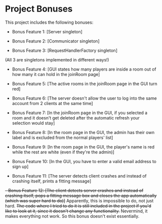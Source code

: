 # Project Bonuses

This project includes the following bonuses:

- Bonus Feature 1: [Server singleton]

- Bonus Feature 2: [Communicator singleton]

- Bonus Feature 3: [RequestHandlerFactory singleton]

(All 3 are singletons implemented in different ways!)

- Bonus Feature 4: [GUI states how many players are inside a room out of how many it can hold in the joinRoom page]

- Bonus Feature 5: [The active rooms in the joinRoom page in the GUI turn red]

- Bonus Feature 6: [The server doesn't allow the user to log into the same account from 2 clients at the same time]

- Bonus Feature 7: [In the joinRoom page in the GUI, if you selected a room and it doesn't get deleted after the automatic refresh your selection would stay]

- Bonus Feature 8: [In the room page in the GUI, the admin has their own label and is excluded from the normal players' list]

- Bonus Feature 9: [In the room page in the GUI, the player's name is red while the rest are white (even if they're the admin)]

- Bonus Feature 10: [In the GUI, you have to enter a valid email address to sign up]

- Bonus Feature 11: [The server detects client crashes and instead of crashing itself, prints a fitting message]

~~- Bonus Feature 12: [The client detects server crashes and instead of crashing itself, pops a fitting message box and closes the app automatically (which was super hard to do)]~~ Apparently, this is impossible to do, not just hard. ~~The code where I tried to do it is still included in the project if you'd like to look at it, since it doesn't change any functionality.~~ Nevermind, it makes everything not work. So this bonus doesn't exist essentially.


